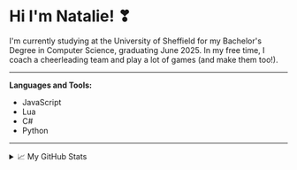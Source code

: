 
# Hi I'm Natalie! ❣

I'm currently studying at the University of Sheffield for my Bachelor's Degree in Computer Science, graduating June 2025. In my free time, I coach a cheerleading team and play a lot of games (and make them too!).

---

**Languages and Tools:**
- JavaScript
- Lua
- C#
- Python

---
<details>
<summary>📈 My GitHub Stats</summary>

<p align="center"> <img src="https://github-readme-stats.vercel.app/api?username=natilyy&show_icons=true&theme=gotham"/>

</details>
